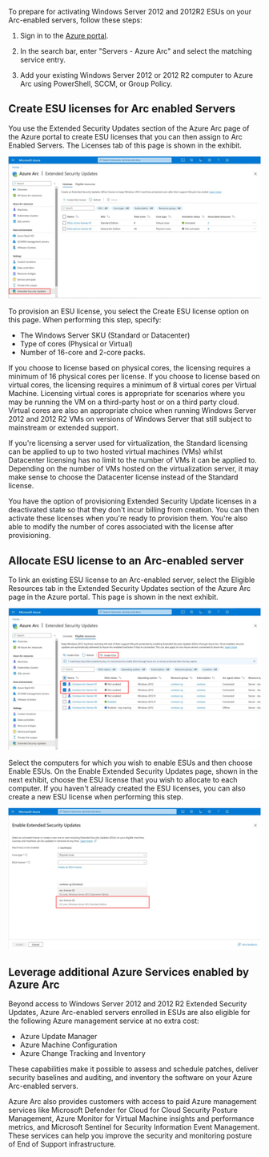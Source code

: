 To prepare for activating Windows Server 2012 and 2012R2 ESUs on your Arc-enabled servers, follow these steps:

1. Sign in to the [Azure portal](https://portal.azure.com/).

2. In the search bar, enter "Servers - Azure Arc" and select the matching service entry.

3. Add your existing Windows Server 2012 or 2012 R2 computer to Azure Arc using PowerShell, SCCM, or Group Policy.

## Create ESU licenses for Arc enabled Servers

You use the Extended Security Updates section of the Azure Arc page of the Azure portal to create ESU licenses that you can then assign to Arc Enabled Servers. The Licenses tab of this page is shown in the exhibit.

![An image showing the Licenses tab of the Extended Security Updates section of the Azure Arc page of the Azure Portal.](../media/esu-license-page.png)

To provision an ESU license, you select the Create ESU license option on this page. When performing this step, specify:

- The Windows Server SKU (Standard or Datacenter)
- Type of cores (Physical or Virtual)
- Number of 16-core and 2-core packs.

If you choose to license based on physical cores, the licensing requires a minimum of 16 physical cores per license. If you choose to license based on virtual cores, the licensing requires a minimum of 8 virtual cores per Virtual Machine. Licensing virtual cores is appropriate for scenarios where you may be running the VM on a third-party host or on a third party cloud. Virtual cores are also an appropriate choice when running Windows Server 2012 and 2012 R2 VMs on versions of Windows Server that still subject to mainstream or extended support.

If you're licensing a server used for virtualization, the Standard licensing can be applied to up to two hosted virtual machines (VMs) whilst Datacenter licensing has no limit to the number of VMs it can be applied to. Depending on the number of VMs hosted on the virtualization server, it may make sense to choose the Datacenter license instead of the Standard license.

You have the option of provisioning Extended Security Update licenses in a deactivated state so that they don't incur billing from creation. You can then activate these licenses when you're ready to provision them. You're also able to modify the number of cores associated with the license after provisioning.

## Allocate ESU license to an Arc-enabled server

To link an existing ESU license to an Arc-enabled server, select the Eligible Resources tab in the Extended Security Updates section of the Azure Arc page in the Azure portal. This page is shown in the next exhibit.

![An image showing the dialog to link an ESU license to an Arc-enabled server.](../media/link-esu.png)

Select the computers for which you wish to enable ESUs and then choose Enable ESUs. On the Enable Extended Security Updates page, shown in the next exhibit, choose the ESU license that you wish to allocate to each computer. If you haven't already created the ESU licenses, you can also create a new ESU license when performing this step.

![An image showing the dialog to create ESU license.](../media/create-esu.png)

## Leverage additional Azure Services enabled by Azure Arc

Beyond access to Windows Server 2012 and 2012 R2 Extended Security Updates, Azure Arc-enabled servers enrolled in ESUs are also eligible for the following Azure management service at no extra cost:

- Azure Update Manager
- Azure Machine Configuration
- Azure Change Tracking and Inventory

These capabilities make it possible to assess and schedule patches, deliver security baselines and auditing, and inventory the software on your Azure Arc-enabled servers.

Azure Arc also provides customers with access to paid Azure management services like Microsoft Defender for Cloud for Cloud Security Posture Management, Azure Monitor for Virtual Machine insights and performance metrics, and Microsoft Sentinel for Security Information Event Management. These services can help you improve the security and monitoring posture of End of Support infrastructure.
